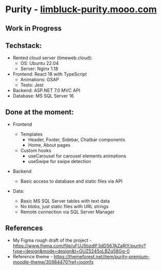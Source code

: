# Purity - [limbluck-purity.mooo.com](http://limbluck-purity.mooo.com/)

## Work in Progress

## Techstack:
- Rented cloud server (timeweb.cloud):
    - OS: Ubuntu 22.04
    - Server: Nginx 1.18
- Frontend: React 18 with TypeScript
    - Animations: GSAP
    - Tests: Jest
- Backend: ASP.NET 7.0 MVC API
- Database: MS SQL Server 16

## Done at the moment:

- Frontend
    - Templates
        - Header, Footer, Sidebar, Chatbar components
        - Home, About pages
    - Custom hooks
        - useCarousel for carousel elements animations
        - useSwipe for swipe detection

- Backend
    - Basic access to database and static files via API

- Data:
    - Basic MS SQL Server tables with text data
    - No blobs, just static files with URL strings
    - Remote connection via SQL Server Manager

## References

- My Figma rough draft of the project - https://www.figma.com/file/uFUJ5bzdIF3dD567AZaRjY/purity?type=design&mode=design&t=GUZ5245oLBZq58Gg-0
- Reference theme - https://themeforest.net/item/purity-premium-moodle-theme/30984470?ref=joomfx
